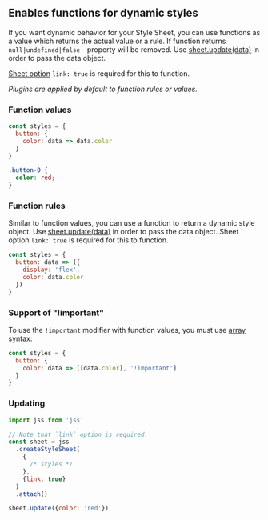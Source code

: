 ## Enables functions for dynamic styles

If you want dynamic behavior for your Style Sheet, you can use functions as a value which returns the actual value or a rule. If function returns `null|undefined|false` - property will be removed. Use [sheet.update(data)](https://github.com/cssinjs/jss/blob/master/docs/js-api.md#update-function-values) in order to pass the data object.

[Sheet option](https://github.com/cssinjs/jss/blob/master/docs/js-api.md#create-style-sheet) `link: true` is required for this to function.

_Plugins are applied by default to function rules or values._

### Function values

```javascript
const styles = {
  button: {
    color: data => data.color
  }
}
```

```css
.button-0 {
  color: red;
}
```

### Function rules

Similar to function values, you can use a function to return a dynamic style object. Use [sheet.update(data)](https://github.com/cssinjs/jss/blob/master/docs/js-api.md#update-function-values) in order to pass the data object. Sheet option `link: true` is required for this to function.

```javascript
const styles = {
  button: data => ({
    display: 'flex',
    color: data.color
  })
}
```

### Support of "!important"

To use the `!important` modifier with function values, you must use [array syntax](https://github.com/cssinjs/jss/blob/master/docs/json-api.md#alternative-for-space-and-comma-separated-values):

```javascript
const styles = {
  button: {
    color: data => [[data.color], '!important']
  }
}
```

### Updating

```javascript
import jss from 'jss'

// Note that `link` option is required.
const sheet = jss
  .createStyleSheet(
    {
      /* styles */
    },
    {link: true}
  )
  .attach()

sheet.update({color: 'red'})
```
